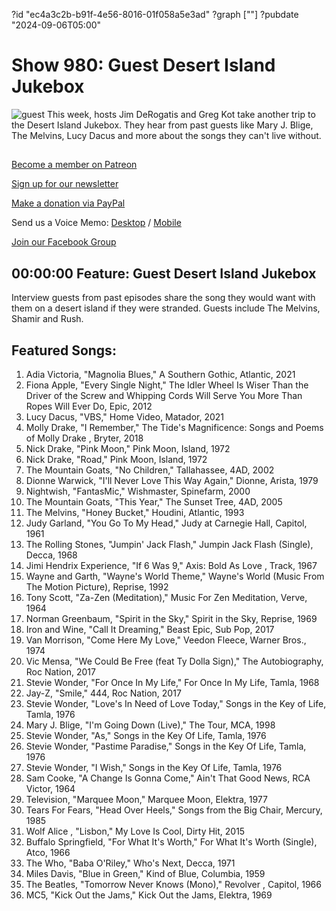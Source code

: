?id "ec4a3c2b-b91f-4e56-8016-01f058a5e3ad"
?graph [""]
?pubdate "2024-09-06T05:00"
# Show 980: Guest Desert Island Jukebox
![guest](https://static.soundopinions.org/images/2024/island.png)
This week, hosts Jim DeRogatis and Greg Kot take another trip to the Desert Island Jukebox. They hear from past guests like Mary J. Blige, The Melvins, Lucy Dacus and more about the songs they can't live without.


## 

[Become a member on Patreon](https://bit.ly/3slWZvc)

[Sign up for our newsletter](https://bit.ly/3eEvRnG)

[Make a donation via PayPal](https://bit.ly/3dmt9lU)

Send us a Voice Memo: [Desktop](http://bit.ly/2RyD5Ah) / [Mobile](http://sayhi.chat/soundops)

[Join our Facebook Group](https://bit.ly/3sivr9T)


## 00:00:00 Feature: Guest Desert Island Jukebox

Interview guests from past episodes share the song they would want with them on a desert island if they were stranded. Guests include The Melvins, Shamir and Rush.


## Featured Songs:

1. Adia Victoria, "Magnolia Blues," A Southern Gothic, Atlantic, 2021
2. Fiona Apple, "Every Single Night," The Idler Wheel Is Wiser Than the Driver of the Screw and Whipping Cords Will Serve You More Than Ropes Will Ever Do, Epic, 2012
3. Lucy Dacus, "VBS," Home Video, Matador, 2021
4. Molly Drake, "I Remember," The Tide's Magnificence: Songs and Poems of Molly Drake , Bryter, 2018
5. Nick Drake, "Pink Moon," Pink Moon, Island, 1972
6. Nick Drake, "Road," Pink Moon, Island, 1972
7. The Mountain Goats, "No Children," Tallahassee, 4AD, 2002
8. Dionne Warwick, "I'll Never Love This Way Again," Dionne, Arista, 1979
9. Nightwish, "FantasMic," Wishmaster, Spinefarm, 2000
10. The Mountain Goats, "This Year," The Sunset Tree, 4AD, 2005
11. The Melvins, "Honey Bucket," Houdini, Atlantic, 1993
12. Judy Garland, "You Go To My Head," Judy at Carnegie Hall, Capitol, 1961
13. The Rolling Stones, "Jumpin' Jack Flash," Jumpin Jack Flash (Single), Decca, 1968
14. Jimi Hendrix Experience, "If 6 Was 9," Axis: Bold As Love , Track, 1967
15. Wayne and Garth, "Wayne's World Theme," Wayne's World (Music From The Motion Picture), Reprise, 1992
16. Tony Scott, "Za-Zen (Meditation)," Music For Zen Meditation, Verve, 1964
17. Norman Greenbaum, "Spirit in the Sky," Spirit in the Sky, Reprise, 1969
18. Iron and Wine, "Call It Dreaming," Beast Epic, Sub Pop, 2017
19. Van Morrison, "Come Here My Love," Veedon Fleece, Warner Bros., 1974
20. Vic Mensa, "We Could Be Free (feat Ty Dolla Sign)," The Autobiography, Roc Nation, 2017
21. Stevie Wonder, "For Once In My Life," For Once In My Life, Tamla, 1968
22. Jay-Z, "Smile," 444, Roc Nation, 2017
23. Stevie Wonder, "Love's In Need of Love Today," Songs in the Key of Life, Tamla, 1976
24. Mary J. Blige, "I'm Going Down (Live)," The Tour, MCA, 1998
25. Stevie Wonder, "As," Songs in the Key Of Life, Tamla, 1976
26. Stevie Wonder, "Pastime Paradise," Songs in the Key Of Life, Tamla, 1976
27. Stevie Wonder, "I Wish," Songs in the Key Of Life, Tamla, 1976
28. Sam Cooke, "A Change Is Gonna Come," Ain't That Good News, RCA Victor, 1964
29. Television, "Marquee Moon," Marquee Moon, Elektra, 1977
30. Tears For Fears, "Head Over Heels," Songs from the Big Chair, Mercury, 1985
31. Wolf Alice , "Lisbon," My Love Is Cool, Dirty Hit, 2015
32. Buffalo Springfield, "For What It's Worth," For What It's Worth (Single), Atco, 1966
33. The Who, "Baba O'Riley," Who's Next, Decca, 1971
34. Miles Davis, "Blue in Green," Kind of Blue, Columbia, 1959
35. The Beatles, "Tomorrow Never Knows (Mono)," Revolver , Capitol, 1966
36. MC5, "Kick Out the Jams," Kick Out the Jams, Elektra, 1969